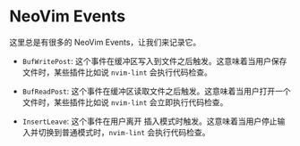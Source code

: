 # NeoVim Events

这里总是有很多的 NeoVim Events，让我们来记录它。

- `BufWritePost`: 这个事件在缓冲区写入到文件之后触发。这意味着当用户保存文件时，某些插件比如说 `nvim-lint` 会执行代码检查。

- `BufReadPost`: 这个事件在缓冲区读取文件之后触发。这意味着当用户打开一个文件时，某些插件比如说 `nvim-lint` 会立即执行代码检查。

- `InsertLeave`: 这个事件在用户离开 插入模式时触发。这意味着当用户停止输入并切换到普通模式时，`nvim-lint` 会执行代码检查。

